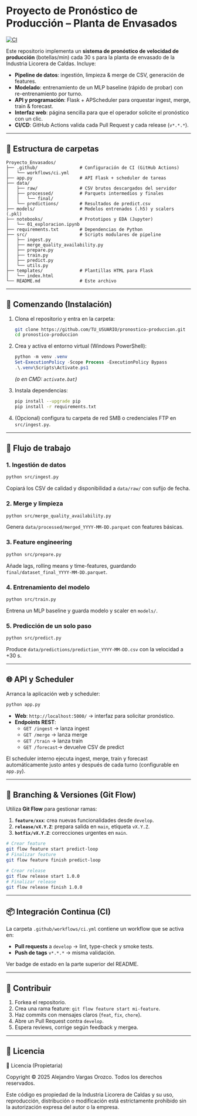 # Proyecto de Pronóstico de Producción – Planta de Envasados

[![CI](https://github.com/AlejoVargasO/Envasados_ILC/actions/workflows/ci.yml/badge.svg)](https://github.com/AlejoVargasO/Envasados_ILC/actions)

Este repositorio implementa un **sistema de pronóstico de velocidad de producción** (botellas/min) cada 30&nbsp;s para la planta de envasado de la Industria Licorera de Caldas. Incluye:

- **Pipeline de datos**: ingestión, limpieza & merge de CSV, generación de features.
- **Modelado**: entrenamiento de un MLP baseline (rápido de probar) con re-entrenamiento por turno.
- **API y programación**: Flask + APScheduler para orquestar ingest, merge, train & forecast.
- **Interfaz web**: página sencilla para que el operador solicite el pronóstico con un clic.
- **CI/CD**: GitHub Actions valida cada Pull Request y cada release (`v*.*.*`).

---

## 📁 Estructura de carpetas

```text
Proyecto_Envasados/
├── .github/                # Configuración de CI (GitHub Actions)
│   └── workflows/ci.yml
├── app.py                  # API Flask + scheduler de tareas
├── data/
│   ├── raw/                # CSV brutos descargados del servidor
│   ├── processed/          # Parquets intermedios y finales
│   │   └── final/
│   └── predictions/        # Resultados de predict.csv
├── models/                 # Modelos entrenados (.h5) y scalers (.pkl)
├── notebooks/              # Prototipos y EDA (Jupyter)
│   └── 01_exploracion.ipynb
├── requirements.txt        # Dependencias de Python
├── src/                    # Scripts modulares de pipeline
│   ├── ingest.py
│   ├── merge_quality_availability.py
│   ├── prepare.py
│   ├── train.py
│   ├── predict.py
│   └── utils.py
├── templates/              # Plantillas HTML para Flask
│   └── index.html
└── README.md               # Este archivo
```

---

## 🚀 Comenzando (Instalación)

1. Clona el repositorio y entra en la carpeta:
   ```bash
   git clone https://github.com/TU_USUARIO/pronostico-produccion.git
   cd pronostico-produccion
   ```

2. Crea y activa el entorno virtual (Windows PowerShell):
   ```powershell
   python -m venv .venv
   Set-ExecutionPolicy -Scope Process -ExecutionPolicy Bypass
   .\.venv\Scripts\Activate.ps1
   ```
   *(o en CMD: `activate.bat`)*

3. Instala dependencias:
   ```bash
   pip install --upgrade pip
   pip install -r requirements.txt
   ```

4. (Opcional) configura tu carpeta de red SMB o credenciales FTP en `src/ingest.py`.

---

## 🔄 Flujo de trabajo

### 1. Ingestión de datos
```bash
python src/ingest.py
```
Copiará los CSV de calidad y disponibilidad a `data/raw/` con sufijo de fecha.

### 2. Merge y limpieza
```bash
python src/merge_quality_availability.py
```
Genera `data/processed/merged_YYYY-MM-DD.parquet` con features básicas.

### 3. Feature engineering
```bash
python src/prepare.py
```
Añade lags, rolling means y time-features, guardando `final/dataset_final_YYYY-MM-DD.parquet`.

### 4. Entrenamiento del modelo
```bash
python src/train.py
```
Entrena un MLP baseline y guarda modelo y scaler en `models/`.

### 5. Predicción de un solo paso
```bash
python src/predict.py
```
Produce `data/predictions/prediction_YYYY-MM-DD.csv` con la velocidad a +30&nbsp;s.

---

## 🌐 API y Scheduler

Arranca la aplicación web y scheduler:
```bash
python app.py
```
- **Web**: `http://localhost:5000/` → interfaz para solicitar pronóstico.
- **Endpoints REST**:
  - `GET /ingest`  → lanza ingest
  - `GET /merge`   → lanza merge
  - `GET /train`   → lanza train
  - `GET /forecast`→ devuelve CSV de predict

El scheduler interno ejecuta ingest, merge, train y forecast automáticamente justo antes y después de cada turno (configurable en `app.py`).

---

## 🎯 Branching & Versiones (Git Flow)

Utiliza **Git Flow** para gestionar ramas:
1. **`feature/xxx`**: crea nuevas funcionalidades desde `develop`.
2. **`release/vX.Y.Z`**: prepara salida en `main`, etiqueta `vX.Y.Z`.
3. **`hotfix/vX.Y.Z`**: correcciones urgentes en `main`.

```bash
# Crear feature
git flow feature start predict-loop
# Finalizar feature
git flow feature finish predict-loop

# Crear release
git flow release start 1.0.0
# Finalizar release
git flow release finish 1.0.0
```

---

## 📦 Integración Continua (CI)

La carpeta `.github/workflows/ci.yml` contiene un workflow que se activa en:
- **Pull requests** a `develop` → lint, type-check y smoke tests.
- **Push de tags** `v*.*.*` → misma validación.

Ver badge de estado en la parte superior del README.

---

## 🤝 Contribuir

1. Forkea el repositorio.  
2. Crea una rama feature: `git flow feature start mi-feature`.  
3. Haz commits con mensajes claros (`feat`, `fix`, `chore`).  
4. Abre un Pull Request contra `develop`.  
5. Espera reviews, corrige según feedback y mergea.

---

## 📄 Licencia
📄 Licencia (Propietaria)

Copyright © 2025 Alejandro Vargas Orozco. Todos los derechos reservados.

Este código es propiedad de la Industria Licorera de Caldas y su uso, reproducción, distribución o modificación está estrictamente prohibido sin la autorización expresa del autor o la empresa.
